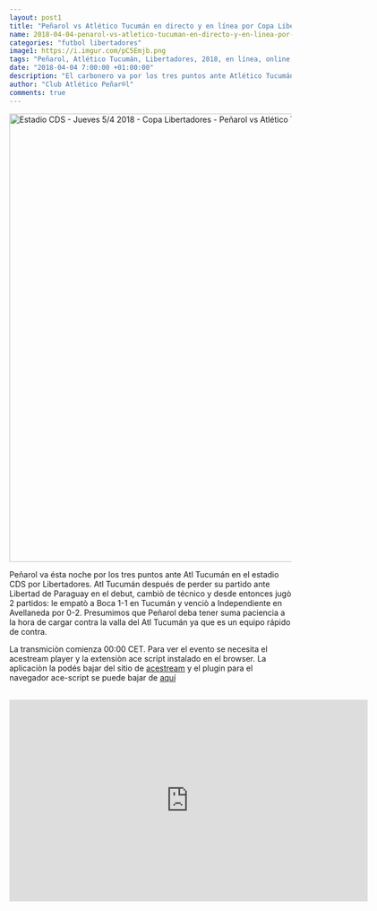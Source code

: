 ```yaml
---
layout: post1
title: "Peñarol vs Atlético Tucumán en directo y en línea por Copa Libertadores"
name: 2018-04-04-penarol-vs-atletico-tucuman-en-directo-y-en-linea-por-copa-libertadores
categories: "futbol libertadores"
image1: https://i.imgur.com/pC5Emjb.png
tags: "Peñarol, Atlético Tucumán, Libertadores, 2018, en línea, online, en directo, HD, acestream"
date: "2018-04-04 7:00:00 +01:00:00"
description: "El carbonero va por los tres puntos ante Atlético Tucumán ésta noche por Copa Libertadores, segui la transmiciòn en vivo online en HD. Para ver el evento se necesita el acestream player y la extensiòn ace script instalado en el browser"
author: "Club Atlético Peñar®l"
comments: true
---
```


<img src="https://i.imgur.com/pC5Emjb.png" width="800px" ALT="Estadio CDS - Jueves 5/4 2018 - Copa Libertadores - Peñarol vs Atlético Tucumán">

<br>

Peñarol va ésta noche por los tres puntos ante Atl Tucumán en el estadio CDS por Libertadores. Atl Tucumán después de perder su partido ante Libertad de Paraguay en el debut, cambiò de técnico y desde entonces jugò 2 partidos: le empatò a Boca 1-1 en Tucumán y venciò a Independiente en Avellaneda por 0-2. Presumimos que Peñarol deba tener suma paciencia a la hora de cargar contra la valla del Atl Tucumán ya que es un equipo rápido de contra.

La transmiciòn comienza 00:00 CET. Para ver el evento se necesita el acestream player y la extensiòn ace script instalado en el browser. La aplicaciòn la podés bajar del sitio de <a href="//acestream.org">acestream</a> y el plugin para el navegador ace-script se puede bajar de <a href="//awe.acestream.me">aquí</a>

<br>

<iframe src="http://torrentstream.org/embed/ef9ae44ce6aa2702d3aa1b1eb90509e6ac983c1b" style="width: 640px; height: 360px; border: none; background-color: #000;" meta="auto" autoplay=" true;" frameborder="0"></iframe>
